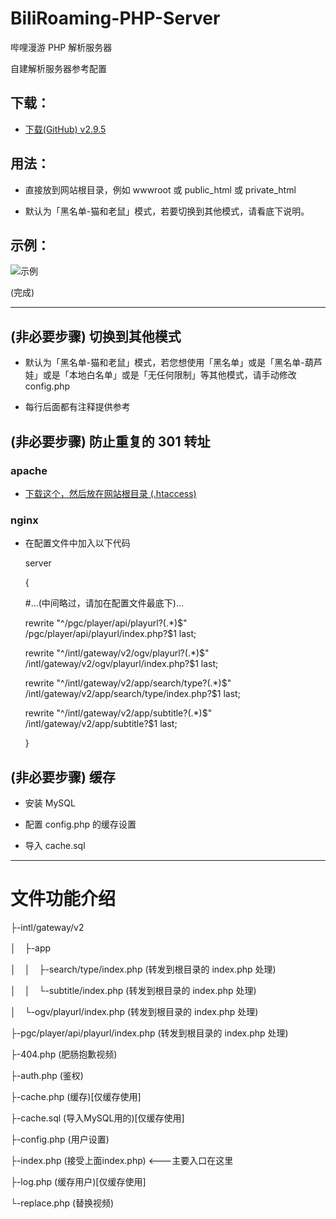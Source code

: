 # BiliRoaming-PHP-Server
哔哩漫游 PHP 解析服务器


自建解析服务器参考配置

## 下载：

* [下载(GitHub) v2.9.5](https://github.com/david082321/BiliRoaming-PHP-Server/raw/main/Server_v2.9.5.zip)


## 用法：

* 直接放到网站根目录，例如 wwwroot 或 public_html 或 private_html

* 默认为「黑名单-猫和老鼠」模式，若要切换到其他模式，请看底下说明。

## 示例：

![示例](https://i.loli.net/2021/01/10/VwJ5D1GoRBbyfmq.jpg)


(完成)

------

## (非必要步骤) 切换到其他模式

* 默认为「黑名单-猫和老鼠」模式，若您想使用「黑名单」或是「黑名单-葫芦娃」或是「本地白名单」或是「无任何限制」等其他模式，请手动修改 config.php

* 每行后面都有注释提供参考

## (非必要步骤) 防止重复的 301 转址

### apache

* [下载这个，然后放在网站根目录 (.htaccess) ](https://github.com/david082321/BiliRoaming-PHP-Server/blob/main/.htaccess)

### nginx

* 在配置文件中加入以下代码

	server
  
	{
  
	#...(中间略过，请加在配置文件最底下)...
  
	rewrite "^/pgc/player/api/playurl?(.*)$" /pgc/player/api/playurl/index.php?$1 last;
  
	rewrite "^/intl/gateway/v2/ogv/playurl?(.*)$" /intl/gateway/v2/ogv/playurl/index.php?$1 last;
  
	rewrite "^/intl/gateway/v2/app/search/type?(.*)$" /intl/gateway/v2/app/search/type/index.php?$1 last;
  
	rewrite "^/intl/gateway/v2/app/subtitle?(.*)$" /intl/gateway/v2/app/subtitle?$1 last;
  
	}

## (非必要步骤) 缓存

* 安装 MySQL

* 配置 config.php 的缓存设置

* 导入 cache.sql

--------

# 文件功能介绍

├-intl/gateway/v2

│　├-app

│　│　├-search/type/index.php (转发到根目录的 index.php 处理)

│　│　└-subtitle/index.php (转发到根目录的 index.php 处理)

│　└-ogv/playurl/index.php (转发到根目录的 index.php 处理)

├-pgc/player/api/playurl/index.php (转发到根目录的 index.php 处理)

├-404.php (肥肠抱歉视频)

├-auth.php (鉴权)

├-cache.php (缓存)[仅缓存使用]

├-cache.sql (导入MySQL用的)[仅缓存使用]

├-config.php (用户设置)

├-index.php (接受上面index.php) <---主要入口在这里

├-log.php (缓存用户)[仅缓存使用]

└-replace.php (替换视频)
